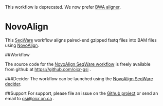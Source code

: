 This workflow is deprecated. We now prefer [BWA aligner](https://github.com/oicr-gsi/bwa).


# NovoAlign 

This [SeqWare](http://seqware.github.io/) workflow aligns paired-end gzipped fastq files into BAM files using [NovoAlign](http://www.novocraft.com/products/novoalign/). 

##Workflow

The source code for the [NovoAlign SeqWare workflow](workflow-novoalign) is freely available from github at https://github.com/oicr-gsi .

###Decider
The workflow can be launched using the [NovoAlign SeqWare decider](decider-novoalign). 

##Support
For support, please file an issue on the [Github project](https://github.com/oicr-gsi) or send an email to gsi@oicr.on.ca .
